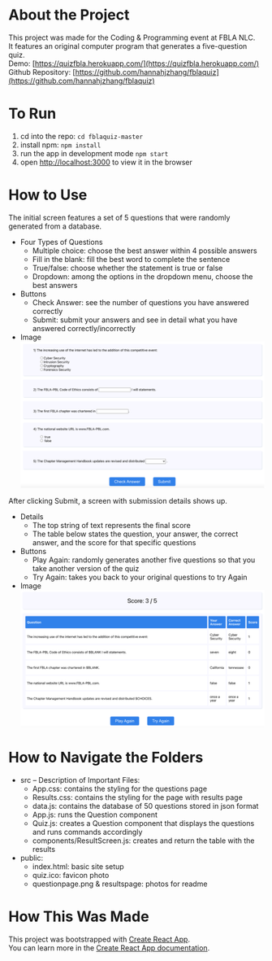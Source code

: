 # About the Project
This project was made for the Coding & Programming  event at FBLA NLC.  <br>
It features an original computer program that generates a five-question quiz. <br>
Demo: [https://quizfbla.herokuapp.com/](https://quizfbla.herokuapp.com/) <br>
Github Repository: [https://github.com/hannahjzhang/fblaquiz](https://github.com/hannahjzhang/fblaquiz) <br>

# To Run
1. cd into the repo: `cd fblaquiz-master`
2. install npm: `npm install`
3. run the app in development mode `npm start`
4. open [http://localhost:3000](http://localhost:3000) to view it in the browser

# How to Use
The initial screen features a set of 5 questions that were randomly generated from a database. <br>
* Four Types of Questions
  * Multiple choice: choose the best answer within 4 possible answers
  * Fill in the blank: fill the best word to complete the sentence
  * True/false: choose whether the statement is true or false
  * Dropdown: among the options in the dropdown menu, choose the best answers
* Buttons
  * Check Answer: see the number of questions you have answered correctly
  * Submit: submit your answers and see in detail what you have answered correctly/incorrectly
* Image
![Question Page](public/questionpage.png "Question Page")

After clicking Submit, a screen with submission details shows up. <br>
* Details
  * The top string of text represents the final score
  * The table below states the question, your answer, the correct answer, and the score for that specific questions
* Buttons
  * Play Again: randomly generates another five questions so that you take another version of the quiz
  * Try Again: takes you back to your original questions to try Again
* Image
![Results Page](public/resultspage.png "Results Page")

# How to Navigate the Folders
* src – Description of Important Files:
  * App.css: contains the styling for the questions page
  * Results.css: contains the styling for the page with results page
  * data.js: contains the database of 50 questions stored in json format
  * App.js: runs the Question component
  * Quiz.js: creates a Question component that displays the questions and runs commands accordingly
  * components/ResultScreen.js: creates and return the table with the results
* public:
  * index.html: basic site setup
  * quiz.ico: favicon photo
  * questionpage.png & resultspage: photos for readme

# How This Was Made
This project was bootstrapped with [Create React App](https://github.com/facebook/create-react-app). <br>
You can learn more in the [Create React App documentation](https://facebook.github.io/create-react-app/docs/getting-started).
